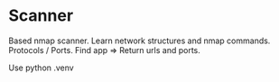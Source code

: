 # Scanner

Based nmap scanner.
Learn network structures and nmap commands.
Protocols / Ports. 
Find app => Return urls and ports.

Use python .venv

## 
